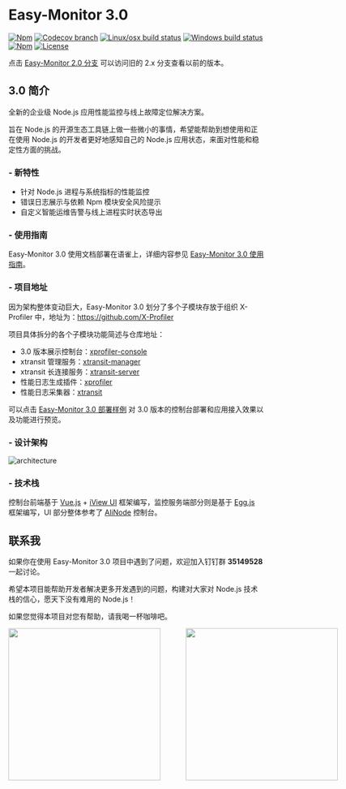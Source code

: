 # Easy-Monitor 3.0

[![Npm](https://img.shields.io/npm/v/xprofiler)](https://www.npmjs.com/package/xprofiler)
[![Codecov branch](https://img.shields.io/codecov/c/github/X-Profiler/xprofiler/master)](https://codecov.io/gh/X-Profiler/xprofiler/branch/master)
[![Linux/osx build status](https://travis-ci.org/X-Profiler/xprofiler.svg?branch=master)](https://travis-ci.org/github/X-Profiler/xprofiler)
[![Windows build status](https://ci.appveyor.com/api/projects/status/e5xtotum6lbi3mt7/branch/master?svg=true)](https://ci.appveyor.com/project/hyj1991/xprofiler/branch/master)
[![Npm](https://img.shields.io/npm/dm/xprofiler)](https://www.npmjs.com/package/xprofiler)
[![License](https://img.shields.io/github/license/X-Profiler/xprofiler)](LICENSE)

点击 [Easy-Monitor 2.0 分支](https://github.com/hyj1991/easy-monitor/tree/v2.x) 可以访问旧的 2.x 分支查看以前的版本。

## 3.0 简介

全新的企业级 Node.js 应用性能监控与线上故障定位解决方案。

旨在 Node.js 的开源生态工具链上做一些微小的事情，希望能帮助到想使用和正在使用 Node.js 的开发者更好地感知自己的 Node.js 应用状态，来面对性能和稳定性方面的挑战。

### - 新特性

* 针对 Node.js 进程与系统指标的性能监控
* 错误日志展示与依赖 Npm 模块安全风险提示
* 自定义智能运维告警与线上进程实时状态导出

### - 使用指南

Easy-Monitor 3.0 使用文档部署在语雀上，详细内容参见 [Easy-Monitor 3.0 使用指南](https://www.yuque.com/hyj1991/easy-monitor)。

### - 项目地址

因为架构整体变动巨大，Easy-Monitor 3.0 划分了多个子模块存放于组织 X-Profiler 中，地址为：https://github.com/X-Profiler

项目具体拆分的各个子模块功能简述与仓库地址：

* 3.0 版本展示控制台：[xprofiler-console](https://github.com/X-Profiler/xprofiler-console)
* xtransit 管理服务：[xtransit-manager](https://github.com/X-Profiler/xtransit-manager)
* xtransit 长连接服务：[xtransit-server](https://github.com/X-Profiler/xtransit-server)
* 性能日志生成插件：[xprofiler](https://github.com/X-Profiler/xprofiler)
* 性能日志采集器：[xtransit](https://github.com/X-Profiler/xtransit)

可以点击 [Easy-Monitor 3.0 部署样例](http://120.27.24.200:7443) 对 3.0 版本的控制台部署和应用接入效果以及功能进行预览。

### - 设计架构

![architecture](https://cdn.nlark.com/yuque/0/2020/png/155185/1590935827983-bea9fd78-7f10-47dd-9304-8c63ef63656a.png?x-oss-process=image%2Fresize%2Cw_1492)

### - 技术栈

控制台前端基于 [Vue.js](https://vuejs.org) + [iView UI](https://github.com/view-design/ViewUI) 框架编写，监控服务端部分则是基于 [Egg.js](https://eggjs.org/) 框架编写，UI 部分整体参考了 [AliNode](https://node.console.aliyun.com/) 控制台。


## 联系我

如果你在使用 Easy-Monitor 3.0 项目中遇到了问题，欢迎加入钉钉群 **35149528** 一起讨论。

希望本项目能帮助开发者解决更多开发遇到的问题，构建对大家对 Node.js 技术栈的信心，愿天下没有难用的 Node.js！

如果您觉得本项目对您有帮助，请我喝一杯咖啡吧。

<div style="display: flex;justify-content: space-around">
  <img width="300" src="https://cdn.nlark.com/yuque/0/2020/png/155185/1591186145980-72ab76b8-fbfe-441f-95eb-7a34f44f0871.png">
  <img width="300" style="margin-left: 50px;" src="https://cdn.nlark.com/yuque/0/2020/png/155185/1591186152022-e1d5d98b-ebb4-4091-baca-99d225f204a1.png?x-oss-process=image%2Fresize%2Cw_600">
</div>
